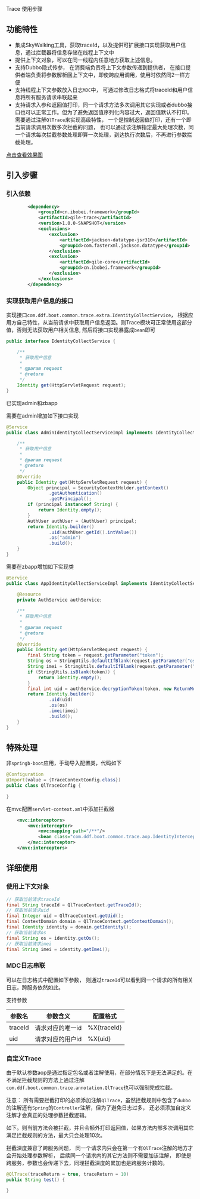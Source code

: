 Trace 使用步骤

## 功能特性

- 集成SkyWalking工具，获取traceId，以及提供可扩展接口实现获取用户信息，通过拦截器将信息存储在线程上下文中
- 提供上下文对象，可以在同一线程内任意地方获取上述信息。
- 支持Dubbo隐式传参， 在消费端负责将上下文参数传递到提供者， 在接口提供者端负责将参数解析回上下文中，即使跨应用调用，使用时依然同2一样方便
- 支持线程上下文参数放入日志`MDC`中， 可通过修改日志格式将traceId和用户信息将所有服务请求串联起来
- 支持请求入参和返回值打印，同一个请求方法多次调用其它实现或者dubbo接口也可以正常工作。但为了避免返回值序列化内容过大，返回值默认不打印。需要通过注解`QlTrace`来实现高级特性， 一个是控制返回值打印，还有一个即当前请求调用次数多次拦截的问题， 也可以通过该注解指定最大处理次数，同一个请求每次拦截参数处理即算一次处理，到达执行次数后，不再进行参数拦截处理。

[点击查看效果图](https://devimage.91banban.com/Fj-YcWiBZKk2E9pVQ8LQ_qenEdeE)


## 引入步骤

### 引入依赖

```xml
		<dependency>
			<groupId>cn.ibobei.framework</groupId>
			<artifactId>qile-trace</artifactId>
			<version>1.0.0-SNAPSHOT</version>
			<exclusions>
				<exclusion>
					<artifactId>jackson-datatype-jsr310</artifactId>
					<groupId>com.fasterxml.jackson.datatype</groupId>
				</exclusion>
				<exclusion>
					<artifactId>qile-core</artifactId>
					<groupId>cn.ibobei.framework</groupId>
				</exclusion>
			</exclusions>
		</dependency>
```



### 实现获取用户信息的接口

实现接口`com.ddf.boot.common.trace.extra.IdentityCollectService`， 根据应用方自己特性，从当前请求中获取用户信息返回。则Trace模块可正常使用这部分值，否则无法获取用户相关信息, 然后将接口实现暴露成`bean`即可

```java
public interface IdentityCollectService {

    /**
     * 获取用户信息
     *
     * @param request
     * @return
     */
    Identity get(HttpServletRequest request);
}

```

已实现admin和zbapp

需要在admin增加如下接口实现

```java
@Service
public class AdminIdentityCollectServiceImpl implements IdentityCollectService {

    /**
     * 获取用户信息
     *
     * @param request
     * @return
     */
    @Override
    public Identity get(HttpServletRequest request) {
        Object principal = SecurityContextHolder.getContext()
                .getAuthentication()
                .getPrincipal();
        if (principal instanceof String) {
            return Identity.empty();
        }
        AuthUser authUser = (AuthUser) principal;
        return Identity.builder()
                .uid(authUser.getId().intValue())
                .os("admin")
                .build();
    }
}
```

需要在zbapp增加如下实现类

```java
@Service
public class AppIdentityCollectServiceImpl implements IdentityCollectService {

    @Resource
    private AuthService authService;
    
    /**
     * 获取用户信息
     *
     * @param request
     * @return
     */
    @Override
    public Identity get(HttpServletRequest request) {
        final String token = request.getParameter("token");
        String os = StringUtils.defaultIfBlank(request.getParameter("os"), "app");
        String imei = StringUtils.defaultIfBlank(request.getParameter("imei"), "");
        if (StringUtils.isBlank(token)) {
            return Identity.empty();
        }
        final int uid = authService.decryptionToken(token, new ReturnModel());
        return Identity.builder()
                .uid(uid)
                .os(os)
                .imei(imei)
                .build();
    }
}
```

## 特殊处理

非`springb-boot`应用，手动导入配置类，代码如下

```java
@Configuration
@Import(value = {TraceContextConfig.class})
public class QlTraceConfig {
  
}
```

在mvc配置`servlet-context.xml`中添加拦截器

```xml
	<mvc:interceptors>
		<mvc:interceptor>
			<mvc:mapping path="/**"/>
			<bean class="com.ddf.boot.common.trace.aop.IdentityInterceptor"/>
		</mvc:interceptor>
	</mvc:interceptors>
```



## 详细使用

### 使用上下文对象

```java
// 获取当前请求traceId
final String traceId = QlTraceContext.getTraceId();
// 获取当前请求uid
final Integer uid = QlTraceContext.getUid();
final ContextDomain domain = QlTraceContext.getContextDomain();
final Identity identity = domain.getIdentity();
// 获取当前请求os
final String os = identity.getOs();
// 获取当前请求imei
final String imei = identity.getImei();
```

### MDC日志串联

可以在日志格式中配置如下参数， 则通过`traceId`可以看到同一个请求的所有相关日志，跨服务依然如此。

支持参数

| 参数名  | 参数含义         | 配置格式    |
| ------- | ---------------- | ----------- |
| traceId | 请求对应的唯一id | %X{traceId} |
| uid     | 请求对应的用户id | %X{uid}     |

### 自定义Trace

由于默认参数aop是通过指定包名或者注解使用，在部分情况下是无法满足的。在不满足拦截规则的方法上通过注解`com.ddf.boot.common.trace.annotation.QlTrace`也可以强制完成拦截。

注意： 所有需要拦截打印的必须添加注解`QlTrace`，虽然拦截规则中包含了`dubbo`的注解还有`Spring`的`Controller`注解，但为了避免日志过多， 还必须添加自定义注解才会真正的处理参数拦截逻辑。

如下。则当前方法会被拦截，并且会额外打印返回值，如果方法内部多次调用其它满足拦截规则的方法，最大只会处理10次。

拦截深度兼容了跨服务问题， 同一个请求内只会在第一个有`QlTrace`注解的地方才会开始处理参数解析， 后续同一个请求内的其它方法则不需要加该注解， 即使是跨服务，参数也会传递下去，同理拦截深度的累加也是跨服务计数的。

```java
@QlTrace(traceReturn = true, traceReturn = 10)
public String test() {

}
```




